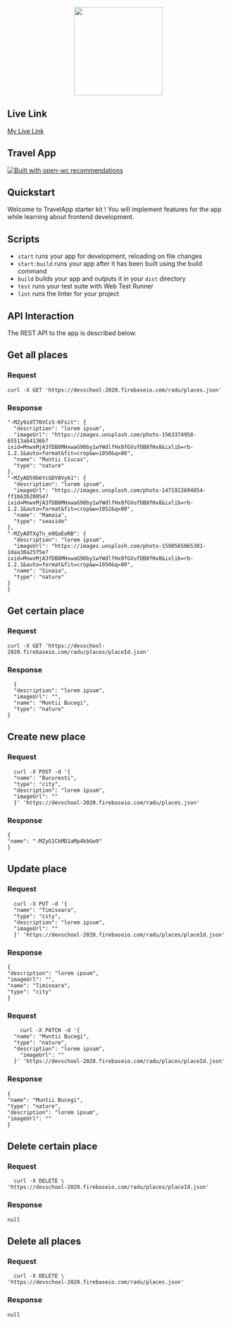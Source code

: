 <p align="center">
  <img width="200" src="https://open-wc.org/hero.png"></img>
</p>

## Live Link

[My Live Link](https://dazzling-mestorf-140d18.netlify.app/)

## Travel App

[![Built with open-wc recommendations](https://img.shields.io/badge/built%20with-open--wc-blue.svg)](https://github.com/open-wc)

## Quickstart

Welcome to TravelApp starter kit ! You will implement features for the app while learning about frontend development. 

## Scripts

- `start` runs your app for development, reloading on file changes
- `start:build` runs your app after it has been built using the build command
- `build` builds your app and outputs it in your `dist` directory
- `test` runs your test suite with Web Test Runner
- `lint` runs the linter for your project

## API Interaction

The REST API to the app is described below.

## Get all places

### Request

  ```
  curl -X GET 'https://devschool-2020.firebaseio.com/radu/places.json'
  ```

### Response

  ```{
  "-MZy9zdT70VCzS-KFsit": {
    "description": "lorem ipsum",
    "imageUrl": "https://images.unsplash.com/photo-1563374958-65513ab4136b?ixid=MnwxMjA3fDB8MHxwaG90by1wYWdlfHx8fGVufDB8fHx8&ixlib=rb-1.2.1&auto=format&fit=crop&w=1050&q=80",
    "name": "Muntii Ciucas",
    "type": "nature"
  },
  "-MZyAD59b6YcGDY8Vy61": {
    "description": "lorem ipsum",
    "imageUrl": "https://images.unsplash.com/photo-1471922694854-ff1b63b20054?ixid=MnwxMjA3fDB8MHxwaG90by1wYWdlfHx8fGVufDB8fHx8&ixlib=rb-1.2.1&auto=format&fit=crop&w=1052&q=80",
    "name": "Mamaia",
    "type": "seaside"
  },
  "-MZyAOTXgTn_m9QaEoRB": {
    "description": "lorem ipsum",
    "imageUrl": "https://images.unsplash.com/photo-1590565065301-1daa30a25f5e?ixid=MnwxMjA3fDB8MHxwaG90by1wYWdlfHx8fGVufDB8fHx8&ixlib=rb-1.2.1&auto=format&fit=crop&w=1050&q=80",
    "name": "Sinaia",
    "type": "nature"
  }
}
```

## Get certain place

### Request

  ```
  curl -X GET 'https://devschool-2020.firebaseio.com/radu/places/placeId.json'
  ```

### Response

```
  {
  "description": "lorem ipsum",
  "imageUrl": "",
  "name": "Muntii Bucegi",
  "type": "nature"
}
```

## Create new place

### Request

  ``` 
    curl -X POST -d '{
    "name": "Bucuresti",
    "type": "city",
    "description": "lorem ipsum",
    "imageUrl": ""
    }' 'https://devschool-2020.firebaseio.com/radu/places.json'
  ```

### Response

  ```
  {
  "name": "-MZyG1CkMD1aMp4kbGw9"
  }
  ```

## Update place

### Request

  ``` 
    curl -X PUT -d '{
    "name": "Timisoara",
    "type": "city",
    "description": "lorem ipsum",
    "imageUrl": ""
    }' 'https://devschool-2020.firebaseio.com/radu/places/placeId.json'
  ```

### Response

  ```
  {
  "description": "lorem ipsum",
  "imageUrl": "",
  "name": "Timisoara",
  "type": "city"
 }
  ```

### Request

  ``` 
      curl -X PATCH -d '{
    "name": "Muntii Bucegi",
    "type": "nature",
    "description": "lorem ipsum",
      "imageUrl": ""
    }' 'https://devschool-2020.firebaseio.com/radu/places/placeId.json'
  ```

### Response

  ```
  {
  "name": "Muntii Bucegi",
  "type": "nature",
  "description": "lorem ipsum",
  "imageUrl": ""
}
  ```

## Delete certain place

### Request

  ``` 
    curl -X DELETE \
  'https://devschool-2020.firebaseio.com/radu/places/placeId.json'
  ```

### Response

  ```
  null
  ```

## Delete all places

### Request

  ``` 
    curl -X DELETE \
  'https://devschool-2020.firebaseio.com/radu/places.json'
  ```

### Response

  ```
  null
  ```